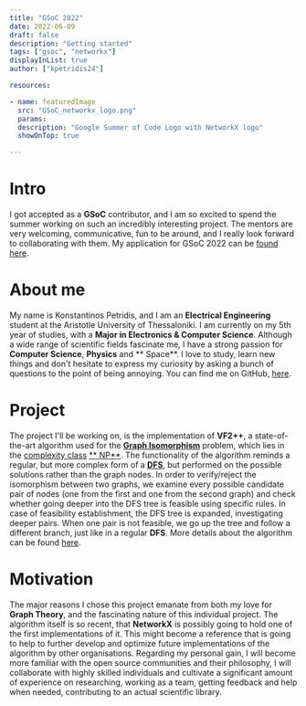 ```yaml
---
title: "GSoC 2022"
date: 2022-06-09
draft: false
description: "Getting started"
tags: ["gsoc", "networkx"]
displayInList: true
author: ["kpetridis24"]

resources:

- name: featuredImage
  src: "GSoC_networkx_logo.png"
  params:
  description: "Google Summer of Code Logo with NetworkX logo"
  showOnTop: true

---
```


# Intro

I got accepted as a **GSoC** contributor, and I am so excited to spend the summer working on
such an incredibly interesting project. The mentors are very welcoming, communicative, fun
to be around, and I really look forward to collaborating with them. My application for GSoC 2022
can be [found here](https://summerofcode.withgoogle.com/programs/2022/projects/V1hY83XG).

# About me

My name is Konstantinos Petridis, and I am an **Electrical Engineering** student at the Aristotle University of
Thessaloniki. I am currently on my 5th year of studies, with a **Major in Electronics & Computer Science**. Although a
wide range of scientific fields fascinate me, I have a strong passion for **Computer Science**, **Physics** and **
Space**.
I love to study, learn new things and don't hesitate to express my curiosity by asking a bunch of questions to the point
of being annoying. You can find me on GitHub, [here](https://github.com/kpetridis24).

# Project

The project I'll be working on, is the implementation of **VF2++**, a state-of-the-art algorithm used for the
[**Graph Isomorphism**](https://en.wikipedia.org/wiki/Graph_isomorphism) problem, which lies in the
[complexity class](https://en.wikipedia.org/wiki/Complexity_class) [**
NP**](https://en.wikipedia.org/wiki/NP_(complexity)).
The functionality of the algorithm reminds a regular, but more complex form of a
[**DFS**](https://en.wikipedia.org/wiki/Depth-first_search), but performed on the possible solutions rather than the
graph
nodes. In order to verify/reject the isomorphism between two graphs, we examine every possible candidate pair of nodes
(one from the first and one from the second graph) and check whether going deeper into the DFS tree is feasible using
specific rules. In case of feasibility establishment, the DFS tree is expanded, investigating deeper pairs. When one
pair
is not feasible, we go up the tree and follow a different branch, just like in a regular **DFS**. More details about the
algorithm can be found [here](https://doi.org/10.1016/j.dam.2018.02.018).

# Motivation

The major reasons I chose this project emanate from both my love for **Graph Theory**, and the fascinating nature of
this individual project. The algorithm itself is so recent, that **NetworkX** is possibly going to hold one of the first
implementations of it. This might become a reference that is going to help to further develop and optimize future
implementations of the algorithm by other organisations. Regarding my personal gain, I will become more familiar with
the open source communities and their philosophy, I will collaborate with highly skilled individuals and cultivate a
significant amount of experience on researching, working as a team, getting feedback and help when needed, contributing
to an actual scientific library. 
